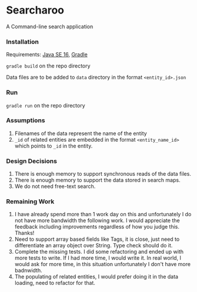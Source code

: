 # Searcharoo

A Command-line search application

### Installation

Requirements: [Java SE 16](https://www.oracle.com/java/technologies/javase-jdk16-downloads.html), [Gradle](https://gradle.org/install/)

``gradle build`` on the repo directory

Data files are to be added to `data` directory in the format `<entity_id>.json`

### Run

``gradle run`` on the repo directory

### Assumptions

1. Filenames of the data represent the name of the entity
2. `_id` of related entities are embedded in the format `<entity_name_id>` which points to `_id` in the entity.

### Design Decisions

1. There is enough memory to support synchronous reads of the data files.
2. There is enough memory to support the data stored in search maps. 
3. We do not need free-text search.

### Remaining Work

1. I have already spend more than 1 work day on this and unfortunately I do not have more bandwidth the following work.
   I would appreciate the feedback including improvements regardless of how you judge this. Thanks!
2. Need to support array based fields like Tags, it is close, just need to differentiate an array object over String. Type check should do it.
3. Complete the missing tests. I did some refactoring and ended up with more tests to write. If I had more time, I would write it.
   In real world, I would ask for more time, in this situation unfortunately I don't have more badnwidth.
4. The populating of related entities, I would prefer doing it in the data loading, need to refactor for that.

